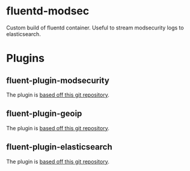 # fluentd-modsec

Custom build of fluentd container. Useful to stream modsecurity logs to elasticsearch.

# Plugins

## fluent-plugin-modsecurity
The plugin is [based off this git repository](https://github.com/bitsofinfo/fluentd-modsecurity).

## fluent-plugin-geoip
The plugin is [based off this git repository](https://github.com/y-ken/fluent-plugin-geoip).

## fluent-plugin-elasticsearch
The plugin is [based off this git repository](https://github.com/uken/fluent-plugin-elasticsearch).